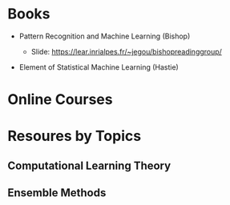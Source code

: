 # Books

* Pattern Recognition and Machine Learning (Bishop)

  * Slide: https://lear.inrialpes.fr/~jegou/bishopreadinggroup/

* Element of Statistical Machine Learning (Hastie)

# Online Courses


# Resoures by Topics

## Computational Learning Theory

## Ensemble Methods

